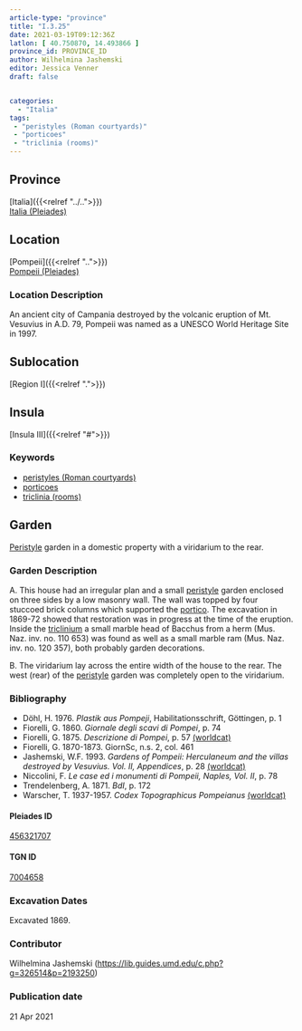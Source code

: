 ```yaml
---
article-type: "province"
title: "I.3.25"
date: 2021-03-19T09:12:36Z
latlon: [ 40.750870, 14.493866 ]
province_id: PROVINCE_ID
author: Wilhelmina Jashemski
editor: Jessica Venner
draft: false


categories:
  - "Italia"
tags:
 - "peristyles (Roman courtyards)"
 - "porticoes"
 - "triclinia (rooms)"
---
```


## Province
[Italia]({{<relref "../..">}}) \
[Italia (Pleiades)](https://pleiades.stoa.org/places/1052)

## Location
[Pompeii]({{<relref "..">}}) \
[Pompeii (Pleiades)](https://pleiades.stoa.org/places/433032)


### Location Description
An ancient city of Campania destroyed by the volcanic eruption of Mt. Vesuvius in A.D. 79, Pompeii was named as a UNESCO World Heritage Site in 1997.

## Sublocation
[Region I]({{<relref ".">}})
## Insula
[Insula III]({{<relref "#">}})

### Keywords
- [peristyles (Roman courtyards)](http://vocab.getty.edu/page/aat/300080971)
- [porticoes](http://vocab.getty.edu/page/aat/300004145)
- [triclinia (rooms)](http://vocab.getty.edu/page/aat/300004359)

## Garden
[Peristyle](http://vocab.getty.edu/page/aat/300080971) garden in a domestic property with a viridarium  to the rear.

### Garden Description
A. This house had an irregular plan and a small [peristyle](http://vocab.getty.edu/page/aat/300080971) garden enclosed on three sides by a low masonry wall. The wall was topped by four stuccoed brick columns which supported the [portico](http://vocab.getty.edu/page/aat/300004145). The excavation in 1869-72 showed that restoration was in progress at the time of the eruption. Inside the [triclinium](http://vocab.getty.edu/page/aat/300004359) a small marble head of Bacchus from a herm (Mus. Naz. inv. no. 110 653) was found as well as a small marble ram (Mus. Naz. inv. no. 120 357), both probably garden decorations.

B. The viridarium lay across the entire width of the house to the rear. The west (rear) of the [peristyle](http://vocab.getty.edu/page/aat/300080971) garden was completely open to the viridarium.

### Bibliography

* Döhl, H. 1976. *Plastik aus Pompeji*, Habilitationsschrift, Göttingen, p. 1   
* Fiorelli, G. 1860. *Giornale degli scavi di Pompei*, p. 74  
* Fiorelli, G. 1875. *Descrizione di Pompei*, p. 57 [(worldcat)](https://www.worldcat.org/title/descrizione-di-pompei/oclc/9528380)    
* Fiorelli, G. 1870-1873. GiornSc, n.s. 2, col. 461  
* Jashemski, W.F. 1993. *Gardens of Pompeii: Herculaneum and the villas destroyed by Vesuvius. Vol. II, Appendices*, p. 28 [(worldcat)](https://www.worldcat.org/title/gardens-of-pompeii-herculaneum-and-the-villas-destroyed-by-vesuvius-volume-2-appendices/oclc/222353569)  
* Niccolini, F. *Le case ed i monumenti di Pompeii, Naples, Vol. II*, p. 78   
* Trendelenberg, A. 1871. *BdI*, p. 172  
* Warscher, T. 1937-1957. *Codex Topographicus Pompeianus* [(worldcat)](https://www.worldcat.org/title/codex-topographicus-pompeianus-1937-1957-and-undated/oclc/974375313&referer=brief_results)  


<!--#### Periodo ID-->

<!-- [PERIODO_ID](https://pleiades.stoa.org/places/PLEIADES_ID) -->

#### Pleiades ID
[456321707](https://pleiades.stoa.org/places/456321707)

#### TGN ID
[7004658](http://vocab.getty.edu/page/tgn/7004658)

###  Excavation Dates
Excavated 1869.

### Contributor
Wilhelmina Jashemski (https://lib.guides.umd.edu/c.php?g=326514&p=2193250)


### Publication date

21 Apr 2021
<!-- Format: dd MONTH_NAME yyyy -->

<!-- DATE -->
